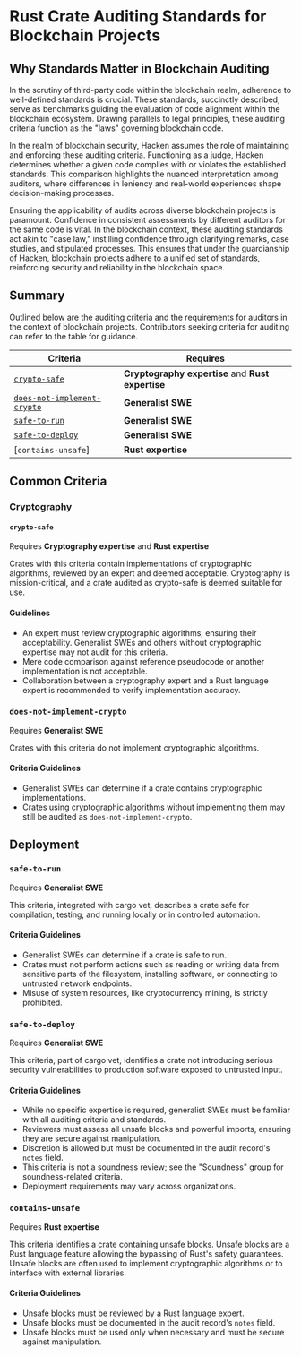 # Rust Crate Auditing Standards for Blockchain Projects

## Why Standards Matter in Blockchain Auditing

In the scrutiny of third-party code within the blockchain realm, adherence to well-defined standards is crucial. These standards, succinctly described, serve as benchmarks guiding the evaluation of code alignment within the blockchain ecosystem. Drawing parallels to legal principles, these auditing criteria function as the "laws" governing blockchain code.

In the realm of blockchain security, Hacken assumes the role of maintaining and enforcing these auditing criteria. Functioning as a judge, Hacken determines whether a given code complies with or violates the established standards. This comparison highlights the nuanced interpretation among auditors, where differences in leniency and real-world experiences shape decision-making processes.

Ensuring the applicability of audits across diverse blockchain projects is paramount. Confidence in consistent assessments by different auditors for the same code is vital. In the blockchain context, these auditing standards act akin to "case law," instilling confidence through clarifying remarks, case studies, and stipulated processes. This ensures that under the guardianship of Hacken, blockchain projects adhere to a unified set of standards, reinforcing security and reliability in the blockchain space.

## Summary

Outlined below are the auditing criteria and the requirements for auditors in the context of blockchain projects. Contributors seeking criteria for auditing can refer to the table for guidance.

| **Criteria**                          | **Requires**                                      |
|---------------------------------------|---------------------------------------------------|
| [`crypto-safe`]                       | **Cryptography expertise** and **Rust expertise** |
| [`does-not-implement-crypto`]         | **Generalist SWE**                                |
| [`safe-to-run`]                       | **Generalist SWE**                                |
| [`safe-to-deploy`]                    | **Generalist SWE**                                |
| [`contains-unsafe`]                   | **Rust expertise**                                |

[`crypto-safe`]: #crypto-safe
[`does-not-implement-crypto`]: #does-not-implement-crypto
[`safe-to-run`]: #safe-to-run
[`safe-to-deploy`]: #safe-to-deploy

## Common Criteria

### Cryptography

#### `crypto-safe`

Requires **Cryptography expertise** and **Rust expertise** 

Crates with this criteria contain implementations of cryptographic algorithms, reviewed by an expert and deemed acceptable. Cryptography is mission-critical, and a crate audited as crypto-safe is deemed suitable for use.

#### Guidelines

*   An expert must review cryptographic algorithms, ensuring their acceptability. Generalist SWEs and others without cryptographic expertise may not audit for this criteria.
*   Mere code comparison against reference pseudocode or another implementation is not acceptable.
*   Collaboration between a cryptography expert and a Rust language expert is recommended to verify implementation accuracy.

### `does-not-implement-crypto`

Requires **Generalist SWE**

Crates with this criteria do not implement cryptographic algorithms.

#### Criteria Guidelines

*   Generalist SWEs can determine if a crate contains cryptographic implementations.
*   Crates using cryptographic algorithms without implementing them may still be audited as `does-not-implement-crypto`.

## Deployment

### `safe-to-run`

Requires **Generalist SWE**

This criteria, integrated with cargo vet, describes a crate safe for compilation, testing, and running locally or in controlled automation.

#### Criteria Guidelines

*   Generalist SWEs can determine if a crate is safe to run.
*   Crates must not perform actions such as reading or writing data from sensitive parts of the filesystem, installing software, or connecting to untrusted network endpoints.
*   Misuse of system resources, like cryptocurrency mining, is strictly prohibited.

### `safe-to-deploy`

Requires **Generalist SWE**

This criteria, part of cargo vet, identifies a crate not introducing serious security vulnerabilities to production software exposed to untrusted input.

#### Criteria Guidelines

*   While no specific expertise is required, generalist SWEs must be familiar with all auditing criteria and standards.
*   Reviewers must assess all unsafe blocks and powerful imports, ensuring they are secure against manipulation.
*   Discretion is allowed but must be documented in the audit record's `notes` field.
*   This criteria is not a soundness review; see the "Soundness" group for soundness-related criteria.
*   Deployment requirements may vary across organizations.

### `contains-unsafe`

Requires **Rust expertise**

This criteria identifies a crate containing unsafe blocks. Unsafe blocks are a Rust language feature allowing the bypassing of Rust's safety guarantees. Unsafe blocks are often used to implement cryptographic algorithms or to interface with external libraries.

#### Criteria Guidelines

*   Unsafe blocks must be reviewed by a Rust language expert.
*   Unsafe blocks must be documented in the audit record's `notes` field.
*   Unsafe blocks must be used only when necessary and must be secure against manipulation.
